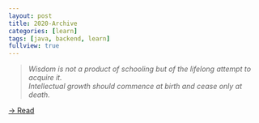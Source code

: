 ```yaml
---
layout: post
title: 2020-Archive
categories: [learn]
tags: [java, backend, learn]
fullview: true
---
```


> <cite><i>Wisdom is not a product of schooling but of the lifelong attempt to acquire it.</i></cite><br>
> <cite><i>Intellectual growth should commence at birth and cease only at death.</i></cite>

<a class="btn btn-default" href="https://jnuho.github.io/learn">→ Read</a>
